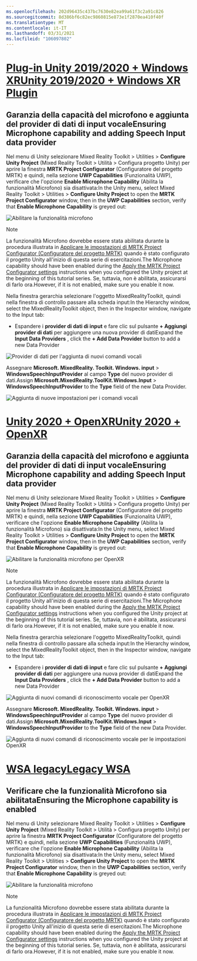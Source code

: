 ```yaml
---
ms.openlocfilehash: 202d96435c437bc7630e82ea99a61f3c2a91c826
ms.sourcegitcommit: 8d386bf6c82ec9860815e873e1f2870ea410f40f
ms.translationtype: MT
ms.contentlocale: it-IT
ms.lasthandoff: 03/31/2021
ms.locfileid: "106097802"
---
```

# <a name="unity-20192020--windows-xr-plugin"></a>[<span data-ttu-id="8b290-101">Plug-in Unity 2019/2020 + Windows XR</span><span class="sxs-lookup"><span data-stu-id="8b290-101">Unity 2019/2020 + Windows XR Plugin</span></span>](#tab/winxr)

## <a name="ensuring-microphone-capability-and-adding-speech-input-data-provider"></a><span data-ttu-id="8b290-102">Garanzia della capacità del microfono e aggiunta del provider di dati di input vocale</span><span class="sxs-lookup"><span data-stu-id="8b290-102">Ensuring Microphone capability and adding Speech Input data provider</span></span>

<span data-ttu-id="8b290-103">Nel menu di Unity selezionare Mixed Reality Toolkit > Utilities > **Configure Unity Project** (Mixed Reality Toolkit > Utilità > Configura progetto Unity) per aprire la finestra **MRTK Project Configurator** (Configuratore del progetto MRTK) e quindi, nella sezione **UWP Capabilities** (Funzionalità UWP), verificare che l'opzione **Enable Microphone Capability** (Abilita la funzionalità Microfono) sia disattivata:</span><span class="sxs-lookup"><span data-stu-id="8b290-103">In the Unity menu, select Mixed Reality Toolkit > Utilities > **Configure Unity Project** to open the **MRTK Project Configurator** window, then in the **UWP Capabilities** section, verify that **Enable Microphone Capability** is greyed out:</span></span>

![Abilitare la funzionalità microfono](../images/mr-learning-base/base-09-section1-step1-1.png)

> [!NOTE]
> <span data-ttu-id="8b290-105">La funzionalità Microfono dovrebbe essere stata abilitata durante la procedura illustrata in [Applicare le impostazioni di MRTK Project Configurator (Configuratore del progetto MRTK)](../mr-learning-base-02.md#configuring-the-unity-project) quando è stato configurato il progetto Unity all'inizio di questa serie di esercitazioni.</span><span class="sxs-lookup"><span data-stu-id="8b290-105">The Microphone capability should have been enabled during the [Apply the MRTK Project Configurator settings](../mr-learning-base-02.md#configuring-the-unity-project) instructions when you configured the Unity project at the beginning of this tutorial series.</span></span> <span data-ttu-id="8b290-106">Se, tuttavia, non è abilitata, assicurarsi di farlo ora.</span><span class="sxs-lookup"><span data-stu-id="8b290-106">However, if it is not enabled, make sure you enable it now.</span></span>

<span data-ttu-id="8b290-107">Nella finestra gerarchia selezionare l'oggetto MixedRealityToolkit, quindi nella finestra di controllo passare alla scheda input:</span><span class="sxs-lookup"><span data-stu-id="8b290-107">In the Hierarchy window, select the MixedRealityToolkit object, then in the Inspector window, navigate to the Input tab:</span></span>

* <span data-ttu-id="8b290-108">Espandere i **provider di dati di input** e fare clic sul pulsante **+ Aggiungi provider di dati** per aggiungere una nuova provider di dati</span><span class="sxs-lookup"><span data-stu-id="8b290-108">Expand the **Input Data Providers** , click the **+ Add Data Provider** button to add a new Data Provider</span></span>

![Provider di dati per l'aggiunta di nuovi comandi vocali](../images/mr-learning-base/base-09-section1-step1-2.png)

<span data-ttu-id="8b290-110">Assegnare **Microsoft. MixedReality. Toolkit. Windows. input**  >  **WindowsSpeechInputProvider** al campo **Type** del nuovo provider di dati.</span><span class="sxs-lookup"><span data-stu-id="8b290-110">Assign **Microsoft.MixedReality.ToolKit.Windows.Input** > **WindowsSpeechInputProvider** to the **Type** field of the new Data Provider.</span></span>

![Aggiunta di nuove impostazioni per i comandi vocali](../images/mr-learning-base/base-09-section1-step1-3.png)

# <a name="unity-2020--openxr"></a>[<span data-ttu-id="8b290-112">Unity 2020 + OpenXR</span><span class="sxs-lookup"><span data-stu-id="8b290-112">Unity 2020 + OpenXR</span></span>](#tab/openxr)

## <a name="ensuring-microphone-capability-and-adding-speech-input-data-provider"></a><span data-ttu-id="8b290-113">Garanzia della capacità del microfono e aggiunta del provider di dati di input vocale</span><span class="sxs-lookup"><span data-stu-id="8b290-113">Ensuring Microphone capability and adding Speech Input data provider</span></span>

<span data-ttu-id="8b290-114">Nel menu di Unity selezionare Mixed Reality Toolkit > Utilities > **Configure Unity Project** (Mixed Reality Toolkit > Utilità > Configura progetto Unity) per aprire la finestra **MRTK Project Configurator** (Configuratore del progetto MRTK) e quindi, nella sezione **UWP Capabilities** (Funzionalità UWP), verificare che l'opzione **Enable Microphone Capability** (Abilita la funzionalità Microfono) sia disattivata:</span><span class="sxs-lookup"><span data-stu-id="8b290-114">In the Unity menu, select Mixed Reality Toolkit > Utilities > **Configure Unity Project** to open the **MRTK Project Configurator** window, then in the **UWP Capabilities** section, verify that **Enable Microphone Capability** is greyed out:</span></span>

![Abilitare la funzionalità microfono per OpenXR](../images/mr-learning-base/base-09-section1-step1-1.png)

> [!NOTE]
> <span data-ttu-id="8b290-116">La funzionalità Microfono dovrebbe essere stata abilitata durante la procedura illustrata in [Applicare le impostazioni di MRTK Project Configurator (Configuratore del progetto MRTK)](../mr-learning-base-02.md#configuring-the-unity-project) quando è stato configurato il progetto Unity all'inizio di questa serie di esercitazioni.</span><span class="sxs-lookup"><span data-stu-id="8b290-116">The Microphone capability should have been enabled during the [Apply the MRTK Project Configurator settings](../mr-learning-base-02.md#configuring-the-unity-project) instructions when you configured the Unity project at the beginning of this tutorial series.</span></span> <span data-ttu-id="8b290-117">Se, tuttavia, non è abilitata, assicurarsi di farlo ora.</span><span class="sxs-lookup"><span data-stu-id="8b290-117">However, if it is not enabled, make sure you enable it now.</span></span>

<span data-ttu-id="8b290-118">Nella finestra gerarchia selezionare l'oggetto MixedRealityToolkit, quindi nella finestra di controllo passare alla scheda input:</span><span class="sxs-lookup"><span data-stu-id="8b290-118">In the Hierarchy window, select the MixedRealityToolkit object, then in the Inspector window, navigate to the Input tab:</span></span>

* <span data-ttu-id="8b290-119">Espandere i **provider di dati di input** e fare clic sul pulsante **+ Aggiungi provider di dati** per aggiungere una nuova provider di dati</span><span class="sxs-lookup"><span data-stu-id="8b290-119">Expand the **Input Data Providers** , click the **+ Add Data Provider** button to add a new Data Provider</span></span>

![Aggiunta di nuovi comandi di riconoscimento vocale per OpenXR](../images/mr-learning-base/base-09-section1-step1-2.png)

<span data-ttu-id="8b290-121">Assegnare **Microsoft. MixedReality. Toolkit. Windows. input**  >  **WindowsSpeechInputProvider** al campo **Type** del nuovo provider di dati.</span><span class="sxs-lookup"><span data-stu-id="8b290-121">Assign **Microsoft.MixedReality.ToolKit.Windows.Input** > **WindowsSpeechInputProvider** to the **Type** field of the new Data Provider.</span></span>

![Aggiunta di nuovi comandi di riconoscimento vocale per le impostazioni OpenXR](../images/mr-learning-base/base-09-section1-step1-3.png)

# <a name="legacy-wsa"></a>[<span data-ttu-id="8b290-123">WSA legacy</span><span class="sxs-lookup"><span data-stu-id="8b290-123">Legacy WSA</span></span>](#tab/wsa)

## <a name="ensuring-the-microphone-capability-is-enabled"></a><span data-ttu-id="8b290-124">Verificare che la funzionalità Microfono sia abilitata</span><span class="sxs-lookup"><span data-stu-id="8b290-124">Ensuring the Microphone capability is enabled</span></span>

<span data-ttu-id="8b290-125">Nel menu di Unity selezionare Mixed Reality Toolkit > Utilities > **Configure Unity Project** (Mixed Reality Toolkit > Utilità > Configura progetto Unity) per aprire la finestra **MRTK Project Configurator** (Configuratore del progetto MRTK) e quindi, nella sezione **UWP Capabilities** (Funzionalità UWP), verificare che l'opzione **Enable Microphone Capability** (Abilita la funzionalità Microfono) sia disattivata:</span><span class="sxs-lookup"><span data-stu-id="8b290-125">In the Unity menu, select Mixed Reality Toolkit > Utilities > **Configure Unity Project** to open the **MRTK Project Configurator** window, then in the **UWP Capabilities** section, verify that **Enable Microphone Capability** is greyed out:</span></span>

![Abilitare la funzionalità microfono](../images/mr-learning-base/base-09-section1-step1-1.png)

> [!NOTE]
> <span data-ttu-id="8b290-127">La funzionalità Microfono dovrebbe essere stata abilitata durante la procedura illustrata in [Applicare le impostazioni di MRTK Project Configurator (Configuratore del progetto MRTK)](../mr-learning-base-02.md#creating-the-scene-and-configuring-mrtk) quando è stato configurato il progetto Unity all'inizio di questa serie di esercitazioni.</span><span class="sxs-lookup"><span data-stu-id="8b290-127">The Microphone capability should have been enabled during the [Apply the MRTK Project Configurator settings](../mr-learning-base-02.md#creating-the-scene-and-configuring-mrtk) instructions when you configured the Unity project at the beginning of this tutorial series.</span></span> <span data-ttu-id="8b290-128">Se, tuttavia, non è abilitata, assicurarsi di farlo ora.</span><span class="sxs-lookup"><span data-stu-id="8b290-128">However, if it is not enabled, make sure you enable it now.</span></span>
